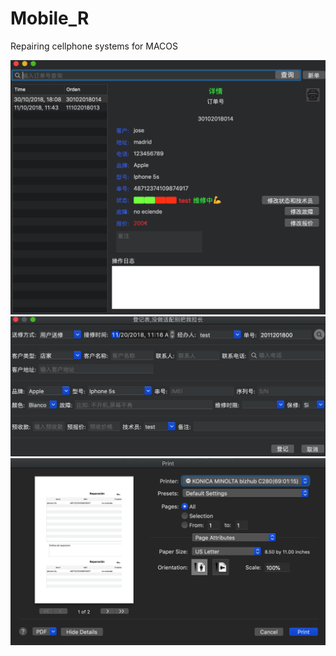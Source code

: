 # Mobile_R
Repairing cellphone systems for MACOS


![效果](https://github.com/XiaHaozheJose/Mobile_R/blob/master/Snip20181120_8.png)
![效果](https://github.com/XiaHaozheJose/Mobile_R/blob/master/Snip20181120_9.png)
![效果](https://github.com/XiaHaozheJose/Mobile_R/blob/master/Snip20181120_10.png)
